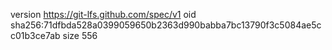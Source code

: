 version https://git-lfs.github.com/spec/v1
oid sha256:71dfbda528a0399059650b2363d990babba7bc13790f3c5084ae5cc01b3ce7ab
size 556
